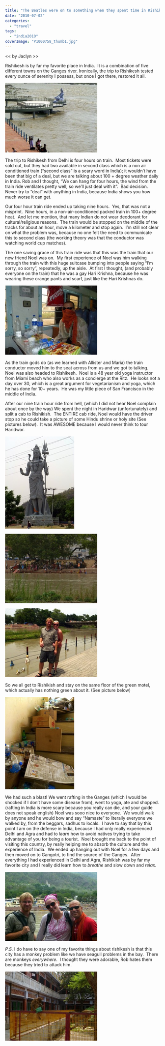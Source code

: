 ```yaml
---
title: "The Beatles were on to something when they spent time in Rishikesh"
date: "2010-07-02"
categories: 
  - "travel"
tags: 
  - "india2010"
coverImage: "P1000758_thumb1.jpg"
---
```


<< by Jaclyn >>

Rishikesh is by far my favorite place in India.  It is a combination of five different towns on the Ganges river. Ironically, the trip to Rishikesh tested every ounce of serenity I possess, but once I got there, restored it all.

[![P1000758](images/P1000758_thumb1-300x226.jpg "P1000758")](http://www.rdchambers.net/wp-content/uploads/2010/07/P1000758_thumb1.jpg)

The trip to Rishikesh from Delhi is four hours on train.  Most tickets were sold out, but they had two available in second class which is a non air conditioned train (“second class” is a scary word in India); it wouldn’t have been that big of a deal, but we are talking about 100 + degree weather daily in India. Rob and I thought, “We can hang for four hours, the wind from the train ride ventilates pretty well, so we’ll just deal with it”.  Bad decision.  Never try to “deal” with anything in India, because India shows you how much worse it can get. 

Our four hour train ride ended up taking nine hours.  Yes, that was not a misprint.  Nine hours, in a non-air-conditioned packed train in 100+ degree heat.  And let me mention, that many Indian do not wear deodorant for cultural/religious reasons.  The train would be stopped on the middle of the tracks for about an hour, move a kilometer and stop again.  I’m still not clear on what the problem was, because no one felt the need to communicate this to second class (the working theory was that the conductor was watching world cup matches).

The one saving grace of this train ride was that this was the train that our new friend Noel was on.  My first experience of Noel was him walking through the train with this huge suitcase bumping into people saying “I’m sorry, so sorry”, repeatedly, up the aisle.  At first I thought, (and probably everyone on the train) that he was a gay Hari Krishna, because he was wearing these orange pants and scarf, just like the Hari Krishnas do.

[![P1000707](images/P1000707_thumb1-300x225.jpg "P1000707")](http://www.rdchambers.net/wp-content/uploads/2010/07/P1000707_thumb1.jpg)

As the train gods do (as we learned with Allister and Maria) the train conductor moved him to the seat across from us and we got to talking.  Noel was also headed to Rishikesh.  Noel is a 48 year old yoga instructor from Miami beach who also works as a concierge at the Ritz.  He looks not a day over 30, which is a great argument for vegetarianism and yoga, which he has done for 10+ years.  He was my little piece of San Francisco in the middle of India.

After our nine train hour ride from hell, (which I did not hear Noel complain about once by the way) We spent the night in Haridwar (unfortunately) and split a cab to Rishikish.  The ENTIRE cab ride, Noel would have the driver stop so he could take a picture of some Hindu shrine or holy site (See pictures below).  It was AWESOME because I would never think to tour Haridwar. 

[![P1000719](images/P1000719_thumb1-225x300.jpg "P1000719")](http://www.rdchambers.net/wp-content/uploads/2010/07/P1000719_thumb1.jpg)

[![P1000726](images/P1000726_thumb1-300x225.jpg "P1000726")](http://www.rdchambers.net/wp-content/uploads/2010/07/P1000726_thumb1.jpg)

[![P1000725](images/P1000725_thumb1-300x224.jpg "P1000725")](http://www.rdchambers.net/wp-content/uploads/2010/07/P1000725_thumb1.jpg)

So we all get to Rishikish and stay on the same floor of the green motel, which actually has nothing green about it. (See picture below)

[![P1000772](images/P1000772_thumb1-225x300.jpg "P1000772")](http://www.rdchambers.net/wp-content/uploads/2010/07/P1000772_thumb1.jpg)

We had such a blast! We went rafting in the Ganges (which I would be shocked if I don’t have some disease from), went to yoga, ate and shopped. (rafting in India is more scary because you really can die, and your guide does not speak english) Noel was sooo nice to everyone.  We would walk by anyone and he would bow and say “Namaste” to literally everyone we walked by, from the beggars, sadhus to locals.  I have to say that by this point I am on the defense in India, because I had only really experienced Delhi and Agra and had to _learn_ how to avoid natives trying to take advantage of you for being a tourist.  Noel brought me back to the point of visiting this country, by really helping me to absorb the culture and the experience of India.  We ended up hanging out with Noel for a few days and then moved on to Gangotri, to find the source of the Ganges.  After everything I had experienced in Delhi and Agra, Rishikish was by far my favorite city and I really did learn how to _breathe_ and slow down and _relax._

[![P1000787](images/P1000787_thumb1-300x225.jpg "P1000787")](http://www.rdchambers.net/wp-content/uploads/2010/07/P1000787_thumb1.jpg)

_P.S._ I do have to say one of my favorite things about rishikesh is that this city has a monkey problem like we have seagull problems in the bay.  There are monkeys _everywhere_.  I thought they were adorable, Rob hates them because they tried to attack him.

[![P1000754](images/P1000754_thumb1-300x225.jpg "P1000754")](http://www.rdchambers.net/wp-content/uploads/2010/07/P1000754_thumb1.jpg)
